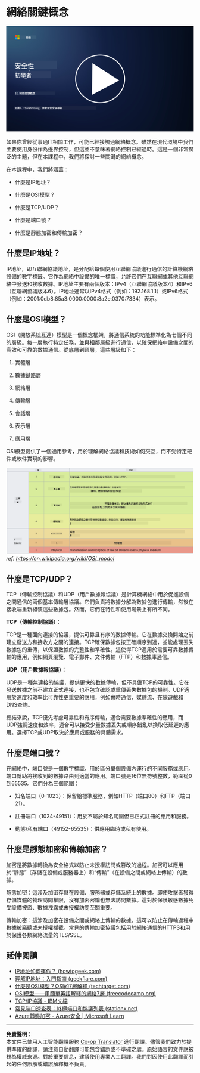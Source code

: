 <!--
CO_OP_TRANSLATOR_METADATA:
{
  "original_hash": "252724eceeb183fb9018f88c5e1a3f0c",
  "translation_date": "2025-09-03T17:49:34+00:00",
  "source_file": "3.1 Networking key concepts.md",
  "language_code": "hk"
}
-->
# 網絡關鍵概念

[![觀看影片](../../translated_images/3-1_placeholder.4175b570caca311e2bfc7e19ab9e1f14144b17af49b128ea998c2a7211f49795.hk.png)](https://learn-video.azurefd.net/vod/player?id=1d8606a8-8357-4dae-8b8f-0a13c3fddd7a)

如果你曾經從事過IT相關工作，可能已經接觸過網絡概念。雖然在現代環境中我們主要使用身份作為邊界控制，但這並不意味著網絡控制已經過時。這是一個非常廣泛的主題，但在本課程中，我們將探討一些關鍵的網絡概念。

在本課程中，我們將涵蓋：

- 什麼是IP地址？

- 什麼是OSI模型？

- 什麼是TCP/UDP？

- 什麼是端口號？

- 什麼是靜態加密和傳輸加密？

## 什麼是IP地址？

IP地址，即互聯網協議地址，是分配給每個使用互聯網協議進行通信的計算機網絡設備的數字標籤。它作為網絡中設備的唯一標識，允許它們在互聯網或其他互聯網絡中發送和接收數據。IP地址主要有兩個版本：IPv4（互聯網協議版本4）和IPv6（互聯網協議版本6）。IP地址通常以IPv4格式（例如：192.168.1.1）或IPv6格式（例如：2001:0db8:85a3:0000:0000:8a2e:0370:7334）表示。

## 什麼是OSI模型？

OSI（開放系統互連）模型是一個概念框架，將通信系統的功能標準化為七個不同的層級。每一層執行特定任務，並與相鄰層級進行通信，以確保網絡中設備之間的高效和可靠的數據通信。從底層到頂層，這些層級如下：

1. 實體層

2. 數據鏈路層

3. 網絡層

4. 傳輸層

5. 會話層

6. 表示層

7. 應用層

OSI模型提供了一個通用參考，用於理解網絡協議和技術如何交互，而不受特定硬件或軟件實現的影響。

![image](../../translated_images/osilayers.3489744e4715f50913c8f8cfe8deaccdcee6b0642bb18344496faed0abb58051.hk.png)
_ref: https://en.wikipedia.org/wiki/OSI_model_

## 什麼是TCP/UDP？

TCP（傳輸控制協議）和UDP（用戶數據報協議）是計算機網絡中用於促進設備之間通信的兩個基本傳輸層協議。它們負責將數據分解為數據包進行傳輸，然後在接收端重新組裝這些數據包。然而，它們在特性和使用場景上有所不同。

**TCP（傳輸控制協議）**：

TCP是一種面向連接的協議，提供可靠且有序的數據傳輸。它在數據交換開始之前建立發送方和接收方之間的連接。TCP確保數據包按正確順序到達，並能處理丟失數據包的重傳，以保證數據的完整性和準確性。這使得TCP適用於需要可靠數據傳輸的應用，例如網頁瀏覽、電子郵件、文件傳輸（FTP）和數據庫通信。

**UDP（用戶數據報協議）**：

UDP是一種無連接的協議，提供更快的數據傳輸，但不具備TCP的可靠性。它在發送數據之前不建立正式連接，也不包含確認或重傳丟失數據包的機制。UDP適用於速度和效率比可靠性更重要的應用，例如實時通信、媒體流、在線遊戲和DNS查詢。

總結來說，TCP優先考慮可靠性和有序傳輸，適合需要數據準確性的應用，而UDP強調速度和效率，適合可以接受少量數據丟失或順序錯亂以換取低延遲的應用。選擇TCP或UDP取決於應用或服務的具體需求。

## 什麼是端口號？

在網絡中，端口號是一個數字標識，用於區分單個設備內運行的不同服務或應用。端口幫助將接收到的數據路由到適當的應用。端口號是16位無符號整數，範圍從0到65535。它們分為三個範圍：

- 知名端口（0-1023）：保留給標準服務，例如HTTP（端口80）和FTP（端口21）。

- 註冊端口（1024-49151）：用於不屬於知名範圍但已正式註冊的應用和服務。

- 動態/私有端口（49152-65535）：供應用臨時或私有使用。

## 什麼是靜態加密和傳輸加密？

加密是將數據轉換為安全格式以防止未授權訪問或篡改的過程。加密可以應用於“靜態”（存儲在設備或服務器上）和“傳輸”（在設備之間或網絡上傳輸）的數據。

靜態加密：這涉及加密存儲在設備、服務器或存儲系統上的數據。即使攻擊者獲得存儲媒體的物理訪問權限，沒有加密密鑰也無法訪問數據。這對於保護敏感數據免受設備被盜、數據洩露或未授權訪問至關重要。

傳輸加密：這涉及加密在設備之間或網絡上傳輸的數據。這可以防止在傳輸過程中數據被竊聽或未授權攔截。常見的傳輸加密協議包括用於網絡通信的HTTPS和用於保護各類網絡流量的TLS/SSL。

## 延伸閱讀
- [IP地址如何運作？ (howtogeek.com)](https://www.howtogeek.com/341307/how-do-ip-addresses-work/)
- [理解IP地址：入門指南 (geekflare.com)](https://geekflare.com/understanding-ip-address/)
- [什麼是OSI模型？OSI的7層解釋 (techtarget.com)](https://www.techtarget.com/searchnetworking/definition/OSI)
- [OSI模型——用簡單英語解釋的網絡7層 (freecodecamp.org)](https://www.freecodecamp.org/news/osi-model-networking-layers-explained-in-plain-english/)
- [TCP/IP協議 - IBM文檔](https://www.ibm.com/docs/en/aix/7.3?topic=protocol-tcpip-protocols)
- [常見端口速查表：終極端口和協議列表 (stationx.net)](https://www.stationx.net/common-ports-cheat-sheet/)
- [Azure靜態加密 - Azure安全 | Microsoft Learn](https://learn.microsoft.com/azure/security/fundamentals/encryption-atrest?WT.mc_id=academic-96948-sayoung)

---

**免責聲明**：  
本文件已使用人工智能翻譯服務 [Co-op Translator](https://github.com/Azure/co-op-translator) 進行翻譯。儘管我們致力於提供準確的翻譯，請注意自動翻譯可能包含錯誤或不準確之處。原始語言的文件應被視為權威來源。對於重要信息，建議使用專業人工翻譯。我們對因使用此翻譯而引起的任何誤解或錯誤解釋概不負責。